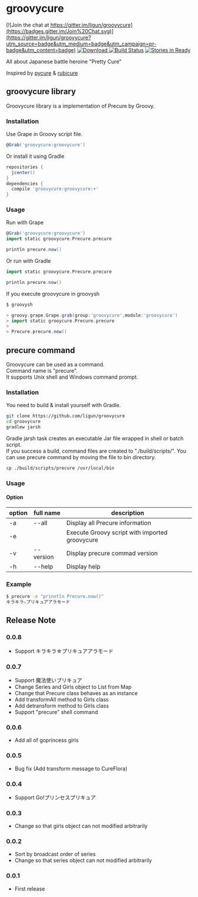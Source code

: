 # groovycure

[![Join the chat at https://gitter.im/ligun/groovycure](https://badges.gitter.im/Join%20Chat.svg)](https://gitter.im/ligun/groovycure?utm_source=badge&utm_medium=badge&utm_campaign=pr-badge&utm_content=badge)
[![Download](https://api.bintray.com/packages/ligun/maven/groovycure/images/download.svg) ](https://bintray.com/ligun/maven/groovycure/_latestVersion)
[![Build Status](https://travis-ci.org/ligun/groovycure.svg?branch=master)](https://travis-ci.org/ligun/groovycure)
[![Stories in Ready](https://badge.waffle.io/ligun/groovycure.svg?label=ready&title=Ready)](http://waffle.io/ligun/groovycure)

All about Japanese battle heroine "Pretty Cure"

Inspired by [pycure](https://github.com/drillbits/pycure) & [rubicure](https://github.com/sue445/rubicure)

## groovycure library
Groovycure library is a implementation of Precure by Groovy.

### Installation
Use Grape in Groovy script file.
```groovy
@Grab('groovycure:groovycure')
```

Or install it using Gradle
```groovy
repositories {
  jcenter()
}
dependencies {
  compile 'groovycure:groovycure:+'
}
```

### Usage
Run with Grape
```groovy
@Grab('groovycure:groovycure')
import static groovycure.Precure.precure

println precure.now()
```

Or run with Gradle
```groovy
import static groovycure.Precure.precure

println precure.now()
```
If you execute groovycure in groovysh
```groovy
$ groovysh

> groovy.grape.Grape.grab(group:'groovycure',module:'groovycure')
> import static grooycure.Precure.precure
>
> Precure.precure.now()
```

## precure command
Groovycure can be used as a command.  
Command name is "precure".  
It supports Unix shell and Windows command prompt.

### Installation
You need to build & install yourself with Gradle.

```bash
git clone https://github.com/ligun/groovycure
cd groovycure
gradlew jarsh
```

Gradle jarsh task creates an executable Jar file wrapped in shell or batch script.  
If you success a build, command files are created to "./build/scripts/".
You can use precure command by moving the file to bin directory.  

```bash
cp ./build/scripts/precure /usr/local/bin
```

### Usage
#### Option
option | full name | description
-------|-----------|------------
-a     | --all     | Display all Precure information
-e     |           | Execute Groovy script with imported groovycure
-v     | --version | Display precure commad version
-h     | --help    | Display help

### Example
```bash
$ precure -e "prinntln Precure.now()"
キラキラ☆プリキュアアラモード
```

## Release Note
### 0.0.8
* Support キラキラ☆プリキュアアラモード

### 0.0.7
* Support 魔法使いプリキュア
* Change Series and Girls object to List from Map
* Change that Precure class behaves as an instance
* Add transformAll method to Girls class
* Add detransform method to Girls class
* Support "precure" shell command

### 0.0.6
* Add all of goprincess girls

### 0.0.5
* Bug fix (Add transform message to CureFlora)

### 0.0.4
* Support Go!プリンセスプリキュア

### 0.0.3
* Change so that girls object can not modified arbitrarily

### 0.0.2
* Sort by broadcast order of series
* Change so that series object can not modified arbitrarily

### 0.0.1
* First release
